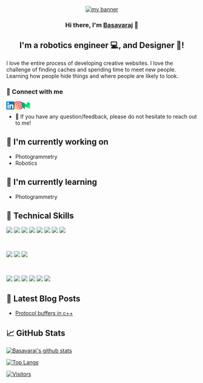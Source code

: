 <p align="center">
  <a href="https://www.yushi.dev/" target="_blank" rel="noreferrer"><img src="https://user-images.githubusercontent.com/23361336/246661066-88ce667a-6e0c-46b6-beda-9ea4d954d3b2.png" alt="my banner"></a>
</p>

<h3 align="center">
Hi there, I'm <a href="https://www.linkedin.com/in/basavaraj-pn-242694141/" target="_blank" rel="noreferrer">Basavaraj</a> 👋
</h3>

<h2 align="center">
I'm a robotics engineer 💻, and Designer 🎨!
</h2>

I love the entire process of developing creative websites. I love the challenge of finding caches and spending time to meet new people. Learning how people hide things and where people are likely to look.

### 🤝 Connect with me

<a href="https://www.linkedin.com/in/yushi95/"><img align="left" src="https://raw.githubusercontent.com/Basavaraj-PN/Basavaraj-PN/main/images/linkedin.svg" alt="Yu Shi | LinkedIn" width="21px"/></a>
<a href="https://instagram.com/yushi.95"><img align="left" src="https://raw.githubusercontent.com/Basavaraj-PN/Basavaraj-PN/main/images/instagram.svg" alt="Yu Shi | Instagram" width="21px"/></a>
<a href="https://yushi95.medium.com/"><img align="left" src="https://raw.githubusercontent.com/Basavaraj-PN/Basavaraj-PN/main/images/medium.svg" alt="Yu Shi | Medium" width="21px"/></a>
</br>

- 💬 If you have any question/feedback, please do not hesitate to reach out to me!

## 🔭 I'm currently working on

- Photogrammetry
- Robotics

## 🌱 I'm currently learning

- Photogrammetry

## 💼 Technical Skills

![](https://img.shields.io/badge/Code-React-informational?style=flat&logo=react&color=61DAFB)
![](https://img.shields.io/badge/Code-Redux-informational?style=flat&logo=Redux&color=764ABC)
![](https://img.shields.io/badge/Code-JavaScript-informational?style=flat&logo=JavaScript&color=F7DF1E)
![](https://img.shields.io/badge/Code-Ruby-informational?style=flat&logo=Ruby&color=CC342D)
![](https://img.shields.io/badge/Code-Ruby_on_Rails-informational?style=flat&logo=Ruby-On-Rails&color=CC0000)
![](https://img.shields.io/badge/Code-HTML5-informational?style=flat&logo=HTML5&color=E34F26)
![](https://img.shields.io/badge/Code-PostgreSQL-informational?style=flat&logo=PostgreSQL&color=336791)
![](https://img.shields.io/badge/Code-SQLite-informational?style=flat&logo=SQLite&color=003B57)

</br>

![](https://img.shields.io/badge/Style-Bootstrap-informational?style=flat&logo=Bootstrap&color=7952B3)
![](https://img.shields.io/badge/Style-CSS3-informational?style=flat&logo=CSS3&color=1572B6)
![](https://img.shields.io/badge/Style-styled--components-informational?style=flat&logo=styled-components&color=DB7093)

</br>

![](https://img.shields.io/badge/Tools-Figma-informational?style=flat&logo=Figma&color=F24E1E)
![](https://img.shields.io/badge/Tools-NPM-informational?style=flat&logo=NPM&color=CB3837)
![](https://img.shields.io/badge/Tools-Heroku-informational?style=flat&logo=Heroku&color=430098)
![](https://img.shields.io/badge/Tools-Netlify-informational?style=flat&logo=netlify&color=00C7B7)
![](https://img.shields.io/badge/Tools-Git-informational?style=flat&logo=Git&color=F05032)
![](https://img.shields.io/badge/Tools-GitHub-informational?style=flat&logo=GitHub&color=181717)

## 📝 Latest Blog Posts

- [Protocol buffers in c++](https://medium.com/geekculture/protocol-buffers-in-c-d60865ae7782)

## 📈 GitHub Stats

[![Basavaraj's github stats](https://github-readme-stats.vercel.app/api?username=Basavaraj-PN)](https://github.com/Basavaraj-PN)

[![Top Langs](https://github-readme-stats.vercel.app/api/top-langs/?username=Basavaraj-PN&layout=compact)](https://github.com/Basavaraj-PN)

[![Visitors](https://visitor-badge.glitch.me/badge?page_id=Basavaraj-PN.Basavaraj-PN)](https://www.yushi.dev/)
